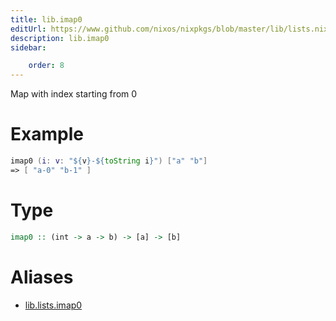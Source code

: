 ```yaml
---
title: lib.imap0
editUrl: https://www.github.com/nixos/nixpkgs/blob/master/lib/lists.nix#L154C11
description: lib.imap0
sidebar:

    order: 8
---
```


Map with index starting from 0

# Example

```nix
imap0 (i: v: "${v}-${toString i}") ["a" "b"]
=> [ "a-0" "b-1" ]
```

# Type

```haskell
imap0 :: (int -> a -> b) -> [a] -> [b]
```


# Aliases

- [lib.lists.imap0](/reference/liblists.imap0)


